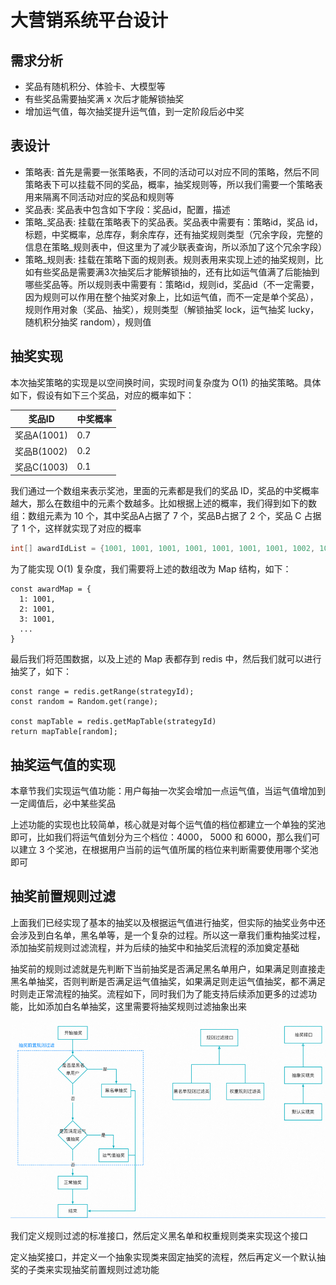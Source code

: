# 大营销系统平台设计
## 需求分析
* 奖品有随机积分、体验卡、大模型等
* 有些奖品需要抽奖满 x 次后才能解锁抽奖
* 增加运气值，每次抽奖提升运气值，到一定阶段后必中奖

## 表设计
* 策略表: 首先是需要一张策略表，不同的活动可以对应不同的策略，然后不同策略表下可以挂载不同的奖品，概率，抽奖规则等，所以我们需要一个策略表用来隔离不同活动对应的奖品和规则等
* 奖品表: 奖品表中包含如下字段：奖品id，配置，描述
* 策略_奖品表: 挂载在策略表下的奖品表。奖品表中需要有：策略id，奖品 id，标题，中奖概率，总库存，剩余库存，还有抽奖规则类型（冗余字段，完整的信息在策略_规则表中，但这里为了减少联表查询，所以添加了这个冗余字段）
* 策略_规则表: 挂载在策略下面的规则表。规则表用来实现上述的抽奖规则，比如有些奖品是需要满3次抽奖后才能解锁抽的，还有比如运气值满了后能抽到哪些奖品等。所以规则表中需要有：策略id，规则id，奖品id（不一定需要，因为规则可以作用在整个抽奖对象上，比如运气值，而不一定是单个奖品），规则作用对象（奖品、抽奖），规则类型（解锁抽奖 lock，运气抽奖 lucky，随机积分抽奖 random），规则值

## 抽奖实现
本次抽奖策略的实现是以空间换时间，实现时间复杂度为 O(1) 的抽奖策略。具体如下，假设有如下三个奖品，对应的概率如下：

| 奖品ID      | 中奖概率 |
|-----------|------|
| 奖品A(1001) | 0.7  |
| 奖品B(1002) | 0.2  |
| 奖品C(1003) | 0.1  |

我们通过一个数组来表示奖池，里面的元素都是我们的奖品 ID，奖品的中奖概率越大，那么在数组中的元素个数越多。比如根据上述的概率，我们得到如下的数组：数组元素为 10 个，其中奖品A占据了 7 个，奖品B占据了 2 个，奖品 C 占据了 1 个，这样就实现了对应的概率

```java
int[] awardIdList = {1001, 1001, 1001, 1001, 1001, 1001, 1001, 1002, 1002, 1003};
```
为了能实现 O(1) 复杂度，我们需要将上述的数组改为 Map 结构，如下：
```
const awardMap = {
  1: 1001,
  2: 1001,
  3: 1001,
  ...
}
```
最后我们将范围数据，以及上述的 Map 表都存到 redis 中，然后我们就可以进行抽奖了，如下：
```
const range = redis.getRange(strategyId);
const random = Random.get(range);

const mapTable = redis.getMapTable(strategyId)
return mapTable[random];
```

## 抽奖运气值的实现
本章节我们实现运气值功能：用户每抽一次奖会增加一点运气值，当运气值增加到一定阈值后，必中某些奖品

上述功能的实现也比较简单，核心就是对每个运气值的档位都建立一个单独的奖池即可，比如我们将运气值划分为三个档位：4000， 5000 和 6000，那么我们可以建立 3 个奖池，在根据用户当前的运气值所属的档位来判断需要使用哪个奖池即可

## 抽奖前置规则过滤
上面我们已经实现了基本的抽奖以及根据运气值进行抽奖，但实际的抽奖业务中还会涉及到白名单，黑名单等，是一个复杂的过程。所以这一章我们重构抽奖过程，添加抽奖前规则过滤流程，并为后续的抽奖中和抽奖后流程的添加奠定基础

抽奖前的规则过滤就是先判断下当前抽奖是否满足黑名单用户，如果满足则直接走黑名单抽奖，否则判断是否满足运气值抽奖，如果满足则走运气值抽奖，都不满足时则走正常流程的抽奖。流程如下，同时我们为了能支持后续添加更多的过滤功能，比如添加白名单抽奖，这里需要将抽奖规则过滤抽象出来

![img.png](docs/images/lottery-process.png)

我们定义规则过滤的标准接口，然后定义黑名单和权重规则类来实现这个接口

定义抽奖接口，并定义一个抽象实现类来固定抽奖的流程，然后再定义一个默认抽奖的子类来实现抽奖前置规则过滤功能
